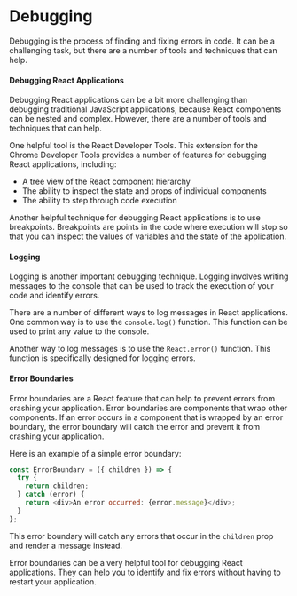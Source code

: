 # Debugging

Debugging is the process of finding and fixing errors in code. It can be a challenging task, but there are a number of tools and techniques that can help.

#### Debugging React Applications

Debugging React applications can be a bit more challenging than debugging traditional JavaScript applications, because React components can be nested and complex. However, there are a number of tools and techniques that can help.

One helpful tool is the React Developer Tools. This extension for the Chrome Developer Tools provides a number of features for debugging React applications, including:

* A tree view of the React component hierarchy
* The ability to inspect the state and props of individual components
* The ability to step through code execution

Another helpful technique for debugging React applications is to use breakpoints. Breakpoints are points in the code where execution will stop so that you can inspect the values of variables and the state of the application.

#### Logging

Logging is another important debugging technique. Logging involves writing messages to the console that can be used to track the execution of your code and identify errors.

There are a number of different ways to log messages in React applications. One common way is to use the `console.log()` function. This function can be used to print any value to the console.

Another way to log messages is to use the `React.error()` function. This function is specifically designed for logging errors.

#### Error Boundaries

Error boundaries are a React feature that can help to prevent errors from crashing your application. Error boundaries are components that wrap other components. If an error occurs in a component that is wrapped by an error boundary, the error boundary will catch the error and prevent it from crashing your application.

Here is an example of a simple error boundary:

```js
const ErrorBoundary = ({ children }) => {
  try {
    return children;
  } catch (error) {
    return <div>An error occurred: {error.message}</div>;
  }
};
```

This error boundary will catch any errors that occur in the `children` prop and render a message instead.

Error boundaries can be a very helpful tool for debugging React applications. They can help you to identify and fix errors without having to restart your application.
